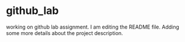# github_lab
working on github lab assignment. I am editing the README file. Adding some more details about the project description.
